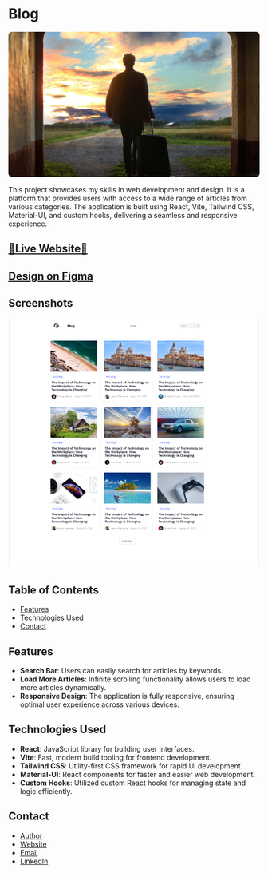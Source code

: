 # Blog

  <img  src="src/assets/Image.png" alt="Home">

This project showcases my skills in web development and design. It is a platform that provides users with access to a wide range of articles from various categories. The application is built using React, Vite, Tailwind CSS, Material-UI, and custom hooks, delivering a seamless and responsive experience.

## [🌟Live Website🌟](https://blog-mansy.vercel.app/)

##  [ Design on Figma ](https://www.figma.com/file/Pz9qMF1LLYVwvrbCRixGv1/Almdrasa-blog-ui?type=design&node-id=1-2&mode=design&t=q1hE1xSiE6pNRrDP-0)



## Screenshots
  <img  src="src/assets/1.png" alt="Home">

  
## Table of Contents

- [Features](#features)
- [Technologies Used](#technologies-used)
- [Contact](#contact)

## Features

- **Search Bar**: Users can easily search for articles by keywords.
- **Load More Articles**: Infinite scrolling functionality allows users to load more articles dynamically.
- **Responsive Design**: The application is fully responsive, ensuring optimal user experience across various devices.

## Technologies Used

- **React**: JavaScript library for building user interfaces.
- **Vite**: Fast, modern build tooling for frontend development.
- **Tailwind CSS**: Utility-first CSS framework for rapid UI development.
- **Material-UI**: React components for faster and easier web development.
- **Custom Hooks**: Utilized custom React hooks for managing state and logic efficiently.


## Contact

- [Author](https://github.com/MMansy19)
- [Website](https://mahmoud-mansy-portfolio.netlify.app/)
- [Email](mailto:mahmoud2abdalfattah@gmail.com)
- [LinkedIn](https://www.linkedin.com/in/mahmoud-mansy-a189a5232)
